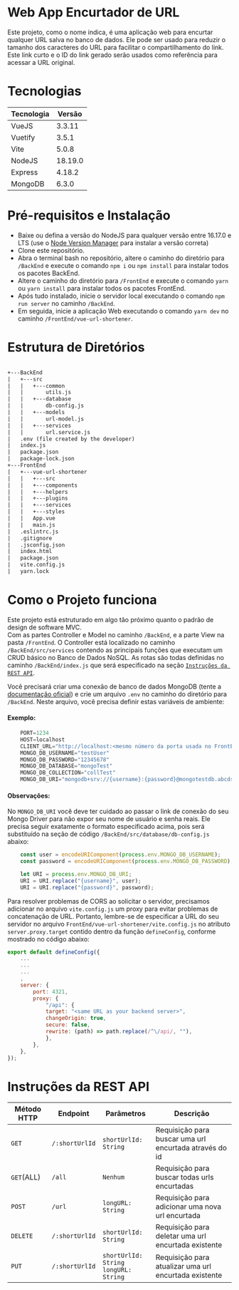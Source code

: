 # Web App Encurtador de URL

Este projeto, como o nome indica, é uma aplicação web para encurtar qualquer URL salva no banco de dados.
Ele pode ser usado para reduzir o tamanho dos caracteres do URL para facilitar o compartilhamento do link.
Este link curto e o ID do link gerado serão usados como referência para acessar a URL original.

# Tecnologias

| Tecnologia | Versão |
| ---------- | ------- |
| VueJS      | 3.3.11  |
| Vuetify    | 3.5.1   |
| Vite       | 5.0.8   |
| NodeJS     | 18.19.0 |
| Express    | 4.18.2  |
| MongoDB    | 6.3.0   |

# Pré-requisitos e Instalação

- Baixe ou defina a versão do NodeJS para qualquer versão entre 16.17.0 e LTS (use o [Node Version Manager](https://github.com/nvm-sh/nvm) para instalar a versão correta)
- Clone este repositório.
- Abra o terminal bash no repositório, altere o caminho do diretório para `/BackEnd` e execute o comando `npm i` ou `npm install` para instalar todos os pacotes BackEnd.
- Altere o caminho do diretório para `/FrontEnd` e execute o comando `yarn` ou `yarn install` para instalar todos os pacotes FrontEnd.
- Após tudo instalado, inicie o servidor local executando o comando `npm run server` no caminho `/BackEnd`.
- Em seguida, inicie a aplicação Web executando o comando `yarn dev` no caminho `/FrontEnd/vue-url-shortener`.

# Estrutura de Diretórios

```txt

+---BackEnd
|   +---src
|   |   +---common
|   |       utils.js
|   |   +---database
|   |       db-config.js
|   |   +---models
|   |       url-model.js
|   |   +---services
|   |       url.service.js
|   .env (file created by the developer)
|   index.js
|   package.json
|   package-lock.json
+---FrontEnd
|   +---vue-url-shortener
|   |   +---src
|   |   +---components
|   |   +---helpers
|   |   +---plugins
|   |   +---services
|   |   +---styles
|   |   App.vue
|   |   main.js
|   .eslintrc.js
|   .gitignore
|   .jsconfig.json
|   index.html
|   package.json
|   vite.config.js
|   yarn.lock

```

# Como o Projeto funciona

Este projeto está estruturado em algo tão próximo quanto o padrão de design de software MVC.<br>
Com as partes Controller e Model no caminho `/BackEnd`, e a parte View na pasta `/FrontEnd`.
O Controller está localizado no caminho `/BackEnd/src/services` contendo as principais funções que executam um CRUD básico no Banco de Dados NoSQL.
As rotas são todas definidas no caminho `/BackEnd/index.js` que será especificado na seção <a href="#restApi" >`Instruções da REST API`</a>.

Você precisará criar uma conexão de banco de dados MongoDB (tente a [documentação oficial](https://www.mongodb.com/docs/atlas/getting-started/)) e crie um arquivo `.env` no caminho do diretório para `/BackEnd`. Neste arquivo, você precisa definir estas variáveis de ambiente:

#### Exemplo:

```js
    PORT=1234
    HOST=localhost
    CLIENT_URL="http://localhost:<mesmo número da porta usada no FrontEnd>:"
    MONGO_DB_USERNAME="testUser"
    MONGO_DB_PASSWORD="12345678"
    MONGO_DB_DATABASE="mongoTest"
    MONGO_DB_COLLECTION="collTest"
    MONGO_DB_URI="mongodb+srv://{username}:{password}@mongotestdb.abcdsz.mongodb.net/?retryWrites=true&w=majority"
```

#### Observações:

No `MONGO_DB_URI` você deve ter cuidado ao passar o link de conexão do seu Mongo Driver para não expor seu nome de usuário e senha reais.
Ele precisa seguir exatamente o formato especificado acima, pois será substituído na seção de código `/BackEnd/src/database/db-config.js` abaixo:

```js
    const user = encodeURIComponent(process.env.MONGO_DB_USERNAME);
    const password = encodeURIComponent(process.env.MONGO_DB_PASSWORD);

    let URI = process.env.MONGO_DB_URI;
    URI = URI.replace("{username}", user);
    URI = URI.replace("{password}", password);
```

Para resolver problemas de CORS ao solicitar o servidor, precisamos adicionar no arquivo `vite.config.js` um proxy para evitar problemas de concatenação de URL.
Portanto, lembre-se de especificar a URL do seu servidor no arquivo `FrontEnd/vue-url-shortener/vite.config.js` no atributo `server.proxy.target` contido dentro da função `defineConfig`, conforme mostrado no código abaixo:

```js
export default defineConfig({
    ...
    ...
    ...
    ,
    server: {
        port: 4321,
        proxy: {
            "/api": {
            target: "<same URL as your backend server>",
            changeOrigin: true,
            secure: false,
            rewrite: (path) => path.replace(/^\/api/, ""),
            },
        },
    },
});
```

<h1 id="restApi" >Instruções da REST API</h1>

| Método HTTP | Endpoint         | Parâmetros                                         | Descrição                                               |
| ------------ | ---------------- | --------------------------------------------------- | --------------------------------------------------------- |
| `GET`      | `/:shortUrlId` | `shortUrlId: String`                              | Requisição para buscar uma url encurtada através do id |
| `GET`(ALL) | `/all`         | `Nenhum`                                          | Requisição para buscar todas urls encurtadas            |
| `POST`     | `/url`         | `longURL: String`                                 | Requisição para adicionar uma nova url encurtada        |
| `DELETE`   | `/:shortUrlId` | `shortUrlId: String`                              | Requisição para deletar uma url encurtada existente     |
| `PUT`      | `/:shortUrlId` | `shortUrlId: String` <br> `longURL: String` | Requisição para atualizar uma url encurtada existente   |
